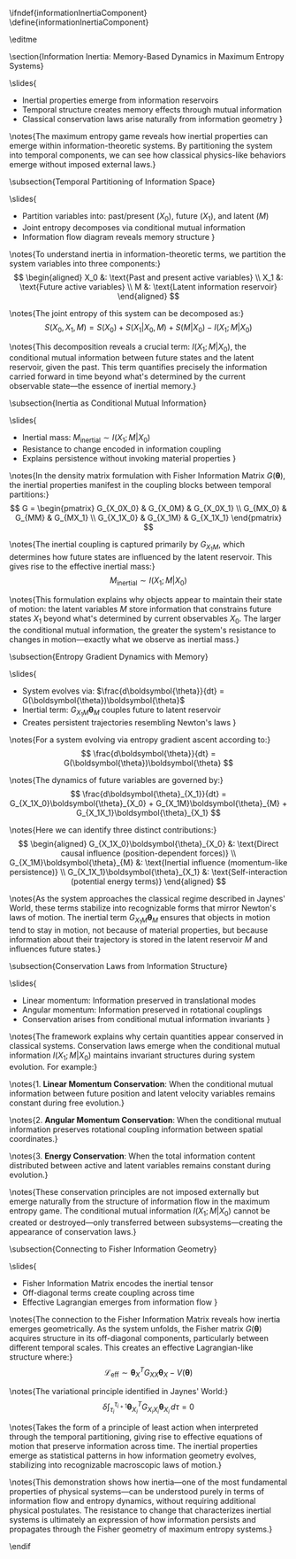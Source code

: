 \ifndef{informationInertiaComponent}
\define{informationInertiaComponent}

\editme

\section{Information Inertia: Memory-Based Dynamics in Maximum Entropy Systems}

\slides{
* Inertial properties emerge from information reservoirs
* Temporal structure creates memory effects through mutual information
* Classical conservation laws arise naturally from information geometry
}

\notes{The maximum entropy game reveals how inertial properties can emerge within information-theoretic systems. By partitioning the system into temporal components, we can see how classical physics-like behaviors emerge without imposed external laws.}

\subsection{Temporal Partitioning of Information Space}

\slides{
* Partition variables into: past/present ($X_0$), future ($X_1$), and latent ($M$)
* Joint entropy decomposes via conditional mutual information
* Information flow diagram reveals memory structure
}

\notes{To understand inertia in information-theoretic terms, we partition the system variables into three components:}
$$
\begin{aligned}
X_0 &: \text{Past and present active variables} \\
X_1 &: \text{Future active variables} \\
M &: \text{Latent information reservoir}
\end{aligned}
$$

\notes{The joint entropy of this system can be decomposed as:}
$$
S(X_0, X_1, M) = S(X_0) + S(X_1|X_0,M) + S(M|X_0) - I(X_1;M|X_0)
$$

\notes{This decomposition reveals a crucial term: $I(X_1;M|X_0)$, the conditional mutual information between future states and the latent reservoir, given the past. This term quantifies precisely the information carried forward in time beyond what's determined by the current observable state—the essence of inertial memory.}

\subsection{Inertia as Conditional Mutual Information}

\slides{
* Inertial mass: $M_{\text{inertial}} \sim I(X_1;M|X_0)$
* Resistance to change encoded in information coupling
* Explains persistence without invoking material properties
}

\notes{In the density matrix formulation with Fisher Information Matrix $G(\boldsymbol{\theta})$, the inertial properties manifest in the coupling blocks between temporal partitions:}
$$
G = \begin{pmatrix}
G_{X_0X_0} & G_{X_0M} & G_{X_0X_1} \\
G_{MX_0} & G_{MM} & G_{MX_1} \\
G_{X_1X_0} & G_{X_1M} & G_{X_1X_1}
\end{pmatrix}
$$

\notes{The inertial coupling is captured primarily by $G_{X_1M}$, which determines how future states are influenced by the latent reservoir. This gives rise to the effective inertial mass:}
$$
M_{\text{inertial}} \sim I(X_1;M|X_0)
$$

\notes{This formulation explains why objects appear to maintain their state of motion: the latent variables $M$ store information that constrains future states $X_1$ beyond what's determined by current observables $X_0$. The larger the conditional mutual information, the greater the system's resistance to changes in motion—exactly what we observe as inertial mass.}

\subsection{Entropy Gradient Dynamics with Memory}

\slides{
* System evolves via: $\frac{d\boldsymbol{\theta}}{dt} = G(\boldsymbol{\theta})\boldsymbol{\theta}$
* Inertial term: $G_{X_1M}\boldsymbol{\theta}_M$ couples future to latent reservoir
* Creates persistent trajectories resembling Newton's laws
}

\notes{For a system evolving via entropy gradient ascent according to:}
$$
\frac{d\boldsymbol{\theta}}{dt} = G(\boldsymbol{\theta})\boldsymbol{\theta}
$$

\notes{The dynamics of future variables are governed by:}
$$
\frac{d\boldsymbol{\theta}_{X_1}}{dt} = G_{X_1X_0}\boldsymbol{\theta}_{X_0} + G_{X_1M}\boldsymbol{\theta}_{M} + G_{X_1X_1}\boldsymbol{\theta}_{X_1}
$$

\notes{Here we can identify three distinct contributions:}
$$
\begin{aligned}
G_{X_1X_0}\boldsymbol{\theta}_{X_0} &: \text{Direct causal influence (position-dependent forces)} \\
G_{X_1M}\boldsymbol{\theta}_{M} &: \text{Inertial influence (momentum-like persistence)} \\
G_{X_1X_1}\boldsymbol{\theta}_{X_1} &: \text{Self-interaction (potential energy terms)}
\end{aligned}
$$

\notes{As the system approaches the classical regime described in Jaynes' World, these terms stabilize into recognizable forms that mirror Newton's laws of motion. The inertial term $G_{X_1M}\boldsymbol{\theta}_{M}$ ensures that objects in motion tend to stay in motion, not because of material properties, but because information about their trajectory is stored in the latent reservoir $M$ and influences future states.}



\subsection{Conservation Laws from Information Structure}

\slides{
* Linear momentum: Information preserved in translational modes
* Angular momentum: Information preserved in rotational couplings
* Conservation arises from conditional mutual information invariants
}

\notes{The framework explains why certain quantities appear conserved in classical systems. Conservation laws emerge when the conditional mutual information $I(X_1;M|X_0)$ maintains invariant structures during system evolution. For example:}

\notes{1. **Linear Momentum Conservation**: When the conditional mutual information between future position and latent velocity variables remains constant during free evolution.}

\notes{2. **Angular Momentum Conservation**: When the conditional mutual information preserves rotational coupling information between spatial coordinates.}

\notes{3. **Energy Conservation**: When the total information content distributed between active and latent variables remains constant during evolution.}

\notes{These conservation principles are not imposed externally but emerge naturally from the structure of information flow in the maximum entropy game. The conditional mutual information $I(X_1;M|X_0)$ cannot be created or destroyed—only transferred between subsystems—creating the appearance of conservation laws.}

\subsection{Connecting to Fisher Information Geometry}

\slides{
* Fisher Information Matrix encodes the inertial tensor
* Off-diagonal terms create coupling across time
* Effective Lagrangian emerges from information flow
}

\notes{The connection to the Fisher Information Matrix reveals how inertia emerges geometrically. As the system unfolds, the Fisher matrix $G(\boldsymbol{\theta})$ acquires structure in its off-diagonal components, particularly between different temporal scales. This creates an effective Lagrangian-like structure where:}
$$
\mathcal{L}_{\text{eff}} \sim \boldsymbol{\theta}_X^T G_{XX} \boldsymbol{\theta}_X - V(\boldsymbol{\theta})
$$

\notes{The variational principle identified in Jaynes' World:}
$$
\delta \int_{\tau_i}^{\tau_{i+1}} \boldsymbol{\theta}_{X_i}^T G_{X_i X_i} \boldsymbol{\theta}_{X_i} \, d\tau = 0
$$

\notes{Takes the form of a principle of least action when interpreted through the temporal partitioning, giving rise to effective equations of motion that preserve information across time. The inertial properties emerge as statistical patterns in how information geometry evolves, stabilizing into recognizable macroscopic laws of motion.}

\notes{This demonstration shows how inertia—one of the most fundamental properties of physical systems—can be understood purely in terms of information flow and entropy dynamics, without requiring additional physical postulates. The resistance to change that characterizes inertial systems is ultimately an expression of how information persists and propagates through the Fisher geometry of maximum entropy systems.}

\endif
